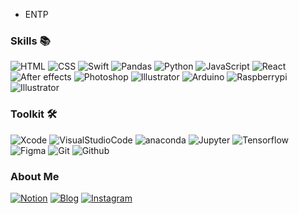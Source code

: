 * ENTP 

### Skills 📚

![HTML](http://img.shields.io/badge/-HTML-E34F26?style=for-the-badge&logo=html5&logoColor=white)
![CSS](http://img.shields.io/badge/-CSS-blue?style=for-the-badge&logo=css3)
![Swift](http://img.shields.io/badge/-Swift-F05138?style=for-the-badge&logo=swift&logoColor=white)
![Pandas](http://img.shields.io/badge/-Pandas-black?style=for-the-badge&logo=pandas)
![Python](http://img.shields.io/badge/-Python-lightgray?style=for-the-badge&logo=python)
![JavaScript](http://img.shields.io/badge/-JavaScript-%23F7DF1C?style=for-the-badge&logo=javascript&logoColor=000000&labelColor=%23F7DF1C&color=%23FFCE5A)
![React](http://img.shields.io/badge/-React-black?style=for-the-badge&logo=react&logoColor=blue)
<img alt="After effects" src ="https://img.shields.io/badge/AfterEffects-9999ff.svg?&style=for-the-badge&logo=adobeaftereffects&logoColor=white"/>
<img alt="Photoshop" src ="https://img.shields.io/badge/Photoshop-31A8FF.svg?&style=for-the-badge&logo=adobephotoshop&logoColor=white"/>
<img alt="Illustrator" src ="https://img.shields.io/badge/Illustrator-FF9A00.svg?&style=for-the-badge&logo=adobeillustrator&logoColor=white"/>
<img alt="Arduino" src ="https://img.shields.io/badge/Arduino-00979D.svg?&style=for-the-badge&logo=arduino&logoColor=white"/>
<img alt="Raspberrypi" src ="https://img.shields.io/badge/Raspberrypi-A22846.svg?&style=for-the-badge&logo=raspberrypi&logoColor=white"/>
<img alt="Illustrator" src ="https://img.shields.io/badge/Illustrator-FF9A00.svg?&style=for-the-badge&logo=adobeillustrator&logoColor=white"/>

### Toolkit 🛠

![Xcode](http://img.shields.io/badge/-Xcode-black?style=for-the-badge&logo=xcode)
![VisualStudioCode](http://img.shields.io/badge/-Visual_studio_code-blue?style=for-the-badge&logo=visualstudiocode)
<img alt="anaconda" src ="https://img.shields.io/badge/Anaconda-black.svg?&style=for-the-badge&logo=anaconda&logoColor=#44A833"/>
<img alt="Jupyter" src ="https://img.shields.io/badge/Jupyter-F37626.svg?&style=for-the-badge&logo=jupyter&logoColor=white"/>
![Tensorflow](http://img.shields.io/badge/-Tensorflow-black?style=for-the-badge&logo=tensorflow)
![Figma](http://img.shields.io/badge/-Figma-F24E1E?style=for-the-badge&logo=figma&logoColor=white)
![Git](http://img.shields.io/badge/-Git-43853d?style=for-the-badge&logo=git&logoColor=ffffff)
![Github](http://img.shields.io/badge/-Github-black?style=for-the-badge&logo=github)

### About Me

[![Notion](http://img.shields.io/badge/-Notion-black?style=for-the-badge&logo=notion)](https://www.notion.so/5f63ae433674410da39d00e7998d3ab9)
[![Blog](https://img.shields.io/badge/Blog-03C75A.svg?&style=for-the-badge&logo=naver&logoColor=white)](https://m.blog.naver.com/PostList.naver?blogId=shinjw4675)
[![Instagram](https://img.shields.io/badge/Instagram-E4405F.svg?&style=for-the-badge&logo=instagram&logoColor=white)](https://www.instagram.com/chyubeleub_j/)
